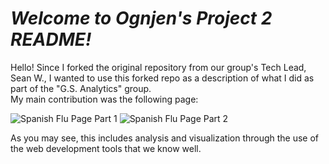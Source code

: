 # *Welcome to Ognjen's Project 2 README!*
Hello! Since I forked the original repository from our group's Tech Lead, Sean W., I wanted to use this forked repo as a description of what I did as part of the "G.S. Analytics" group.  
My main contribution was the following page:  

![Spanish Flu Page Part 1](https://github.com/ognjenstrbanovic/pandemicgoldprices/blob/master/Ognjen%20Strbanovic/Spanish%20Flu%20Page%201:2.jpg?raw=true)
![Spanish Flu Page Part 2](https://github.com/ognjenstrbanovic/pandemicgoldprices/blob/master/Ognjen%20Strbanovic/Spanish%20Flu%20Page%202:2.jpg?raw=true)  

As you may see, this includes analysis and visualization through the use of the web development tools that we know well. 
